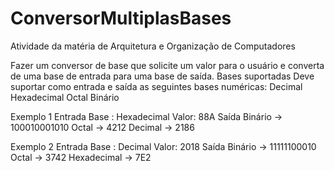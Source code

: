 # ConversorMultiplasBases
Atividade da matéria de Arquitetura e Organização de Computadores

Fazer um conversor de base que solicite um valor para o usuário e converta de uma base de entrada para uma base de saída.
Bases suportadas
Deve suportar como entrada e saída as seguintes bases numéricas:
Decimal
Hexadecimal
Octal
Binário

Exemplo 1
Entrada
Base : Hexadecimal
Valor: 88A
Saída
Binário -> 100010001010
Octal -> 4212
Decimal -> 2186

Exemplo 2
Entrada
Base : Decimal
Valor: 2018
Saída
Binário -> 11111100010
Octal -> 3742
Hexadecimal -> 7E2
